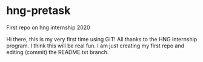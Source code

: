 # hng-pretask
First repo on hng internship 2020


Hi there, this is my very first time using GIT! All thanks to the HNG internship program. 
I think this will be real fun. 
I am just creating my first repo and editing (commit) the README.txt branch.

